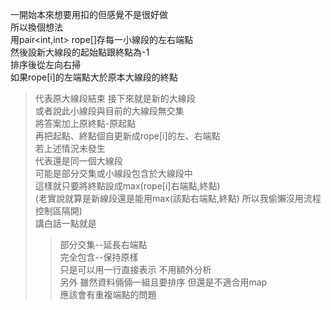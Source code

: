 一開始本來想要用扣的但感覺不是很好做<br>
所以換個想法<br>
用pair<int,int> rope[]存每一小線段的左右端點<br>
然後設新大線段的起始點跟終點為-1<br>
排序後從左向右掃<br>
如果rope[i]的左端點大於原本大線段的終點<br>
>代表原大線段結束 接下來就是新的大線段<br>
>或者說此小線段與目前的大線段無交集<br>
>將答案加上原終點-原起點<br>
>再把起點、終點個自更新成rope[i]的左、右端點<br>
若上述情況未發生<br>
>代表還是同一個大線段<br>
>可能是部分交集或小線段包含於大線段中<br>
>這樣就只要將終點設成max(rope[i]右端點,終點)<br>
>(老實說就算是新線段還是能用max(該點右端點,終點) 所以我偷懶沒用流程控制區隔開)<br>
>講白話一點就是
>>部分交集--延長右端點<br>
>>完全包含--保持原樣<br>
>只是可以用一行直接表示 不用額外分析<br>
另外 雖然資料倆倆一組且要排序 但還是不適合用map<br>
應該會有重複端點的問題

